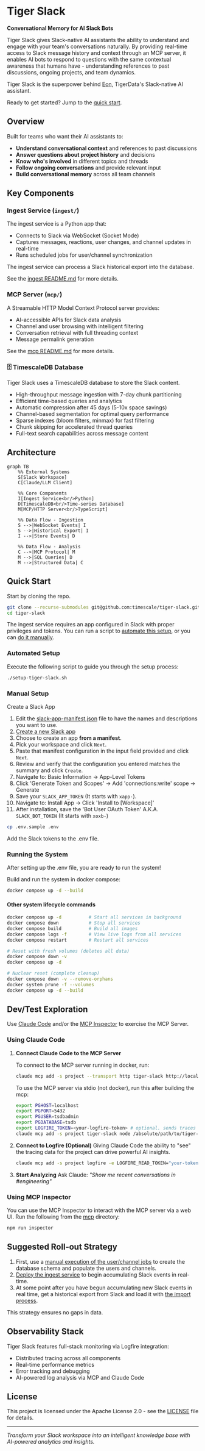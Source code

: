 # Tiger Slack

**Conversational Memory for AI Slack Bots**

Tiger Slack gives Slack-native AI assistants the ability to understand and engage with your team's conversations naturally. By providing real-time access to Slack message history and context through an MCP server, it enables AI bots to respond to questions with the same contextual awareness that humans have - understanding references to past discussions, ongoing projects, and team dynamics.

Tiger Slack is the superpower behind [Eon](https://github.com/timescale/tiger-eon), TigerData's Slack-native AI assistant.

Ready to get started? Jump to the [quick start](#quick-start).

## Overview

Built for teams who want their AI assistants to:
- **Understand conversational context** and references to past discussions
- **Answer questions about project history** and decisions
- **Know who's involved** in different topics and threads
- **Follow ongoing conversations** and provide relevant input
- **Build conversational memory** across all team channels

## Key Components

### **Ingest Service** (`ingest/`)

The ingest service is a Python app that:
- Connects to Slack via WebSocket (Socket Mode)
- Captures messages, reactions, user changes, and channel updates in real-time
- Runs scheduled jobs for user/channel synchronization

The ingest service can process a Slack historical export into the database.

See the [ingest README.md](/ingest/README.md) for more details.

### **MCP Server** (`mcp/`)
A Streamable HTTP Model Context Protocol server provides:
- AI-accessible APIs for Slack data analysis
- Channel and user browsing with intelligent filtering
- Conversation retrieval with full threading context
- Message permalink generation

See the [mcp README.md](/mcp/README.md) for more details.

### 🗄️ **TimescaleDB Database**
Tiger Slack uses a TimescaleDB database to store the Slack content.
- High-throughput message ingestion with 7-day chunk partitioning
- Efficient time-based queries and analytics
- Automatic compression after 45 days (5-10x space savings)
- Channel-based segmentation for optimal query performance
- Sparse indexes (bloom filters, minmax) for fast filtering
- Chunk skipping for accelerated thread queries
- Full-text search capabilities across message content

## Architecture

```mermaid
graph TB
    %% External Systems
    S[Slack Workspace]
    C[Claude/LLM Client]
    
    %% Core Components  
    I[Ingest Service<br/>Python]
    D[TimescaleDB<br/>Time-series Database]
    M[MCP/HTTP Server<br/>TypeScript]
    
    %% Data Flow - Ingestion
    S -->|WebSocket Events| I
    S -->|Historical Export| I
    I -->|Store Events| D
    
    %% Data Flow - Analysis
    C -->|MCP Protocol| M
    M -->|SQL Queries| D
    M -->|Structured Data| C
```

## Quick Start

Start by cloning the repo.

```bash
git clone --recurse-submodules git@github.com:timescale/tiger-slack.git
cd tiger-slack
```

The ingest service requires an app configured in Slack with proper privileges and tokens.
You can run a script to [automate this setup](#automated-setup), or you can [do it manually](#manual-setup).

### Automated Setup

Execute the following script to guide you through the setup process:

```bash
./setup-tiger-slack.sh
```

### Manual Setup

Create a Slack App

1. Edit the [slack-app-manifest.json](/slack-app-manifest.json) file to have the names and descriptions you want to use.
2. [Create a new Slack app](https://api.slack.com/apps?new_app=1)
3. Choose to create an app **from a manifest**.
4. Pick your workspace and click `Next`.
5. Paste that manifest configuration in the input field provided and click `Next`.
6. Review and verify that the configuration you entered matches the summary and click `Create`.
7. Navigate to: Basic Information → App-Level Tokens
8. Click 'Generate Token and Scopes' → Add 'connections:write' scope → Generate
9. Save your `SLACK_APP_TOKEN` (It starts with `xapp-`).
10. Navigate to: Install App → Click 'Install to [Workspace]'
11. After installation, save the 'Bot User OAuth Token' A.K.A. `SLACK_BOT_TOKEN` (It starts with `xoxb-`)

```bash
cp .env.sample .env
```

Add the Slack tokens to the .env file.


### Running the System

After setting up the .env file, you are ready to run the system!

Build and run the system in docker compose:

```bash
docker compose up -d --build
```

#### Other system lifecycle commands

```bash
docker compose up -d          # Start all services in background
docker compose down           # Stop all services
docker compose build          # Build all images
docker compose logs -f        # View live logs from all services
docker compose restart        # Restart all services

# Reset with fresh volumes (deletes all data)
docker compose down -v
docker compose up -d

# Nuclear reset (complete cleanup)
docker compose down -v --remove-orphans
docker system prune -f --volumes
docker compose up -d --build
```

## Dev/Test Exploration

Use [Claude Code](https://www.claude.com/product/claude-code) and/or the [MCP Inspector](https://github.com/modelcontextprotocol/inspector) to exercise the MCP Server.

### Using Claude Code

1. **Connect Claude Code to the MCP Server**

   To connect to the MCP server running in docker, run:

   ```bash
   claude mcp add -s project --transport http tiger-slack http://localhost:3001/mcp
   ```

   To use the MCP server via stdio (not docker), run this after building the mcp:

   ```bash
   export PGHOST=localhost
   export PGPORT=5432
   export PGUSER=tsdbadmin
   export PGDATABASE=tsdb
   export LOGFIRE_TOKEN=<your-logfire-token> # optional. sends traces from the mcp server to logfire
   claude mcp add -s project tiger-slack node /absolute/path/to/tiger-slack/mcp/dist/index.js stdio
   ```

2. **Connect to Logfire (Optional)**
   Giving Claude Code the ability to "see" the tracing data for the project can drive powerful AI insights.

   ```bash
   claude mcp add -s project logfire -e LOGFIRE_READ_TOKEN="your-token-here" -- uvx logfire-mcp@latest
   ```

4. **Start Analyzing**
   Ask Claude: *"Show me recent conversations in #engineering"*

### Using MCP Inspector

You can use the MCP Inspector to interact with the MCP server via a web UI. Run the following from the [mcp](/mcp) directory:

```bash
npm run inspector
```

## Suggested Roll-out Strategy

1. First, use a [manual execution of the user/channel jobs](/ingest/README.md#manual-job-execution) to create the database schema and populate the users and channels.
2. [Deploy the ingest service](/ingest/README.md#running-the-ingest-service) to begin accumulating Slack events in real-time.
3. At some point after you have begun accumulating new Slack events in real time, get a historical export from Slack and load it with [the import process](/ingest/README.md#historical-data-import).

This strategy ensures no gaps in data.

## **Observability Stack**
Tiger Slack features full-stack monitoring via Logfire integration:
- Distributed tracing across all components
- Real-time performance metrics
- Error tracking and debugging
- AI-powered log analysis via MCP and Claude Code

## License

This project is licensed under the Apache License 2.0 - see the [LICENSE](LICENSE) file for details.

---

*Transform your Slack workspace into an intelligent knowledge base with AI-powered analytics and insights.*